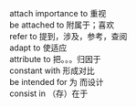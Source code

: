 attach importance to 重视  
be attached to 附属于；喜欢  
refer to 提到，涉及，参考，查阅  
adapt to 使适应  
attribute to 把。。。归因于  
constant with 形成对比  
be intended for 为  而设计  
consist in （存）在于  



